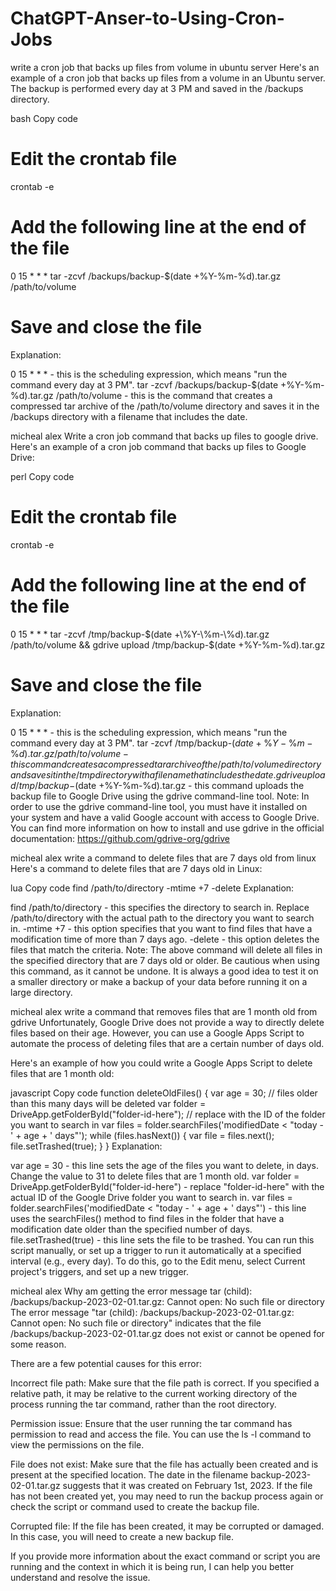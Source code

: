 # ChatGPT-Anser-to-Using-Cron-Jobs
write a cron job that backs up files from volume in ubuntu server
Here's an example of a cron job that backs up files from a volume in an Ubuntu server. The backup is performed every day at 3 PM and saved in the /backups directory.

bash
Copy code
# Edit the crontab file
crontab -e

# Add the following line at the end of the file
0 15 * * * tar -zcvf /backups/backup-$(date +\%Y-\%m-%d).tar.gz /path/to/volume

# Save and close the file
Explanation:

0 15 * * * - this is the scheduling expression, which means "run the command every day at 3 PM".
tar -zcvf /backups/backup-$(date +\%Y-\%m-%d).tar.gz /path/to/volume - this is the command that creates a compressed tar archive of the /path/to/volume directory and saves it in the /backups directory with a filename that includes the date.



micheal alex
Write a cron job command that backs up files to google drive.
Here's an example of a cron job command that backs up files to Google Drive:

perl
Copy code
# Edit the crontab file
crontab -e

# Add the following line at the end of the file
0 15 * * * tar -zcvf /tmp/backup-$(date +\%Y-\%m-\%d).tar.gz /path/to/volume && gdrive upload /tmp/backup-$(date +\%Y-\%m-\%d).tar.gz

# Save and close the file
Explanation:

0 15 * * * - this is the scheduling expression, which means "run the command every day at 3 PM".
tar -zcvf /tmp/backup-$(date +\%Y-\%m-\%d).tar.gz /path/to/volume - this command creates a compressed tar archive of the /path/to/volume directory and saves it in the /tmp directory with a filename that includes the date.
gdrive upload /tmp/backup-$(date +\%Y-\%m-\%d).tar.gz - this command uploads the backup file to Google Drive using the gdrive command-line tool.
Note: In order to use the gdrive command-line tool, you must have it installed on your system and have a valid Google account with access to Google Drive. You can find more information on how to install and use gdrive in the official documentation: https://github.com/gdrive-org/gdrive




micheal alex
write a command to delete files that are 7 days old from linux
Here's a command to delete files that are 7 days old in Linux:

lua
Copy code
find /path/to/directory -mtime +7 -delete
Explanation:

find /path/to/directory - this specifies the directory to search in. Replace /path/to/directory with the actual path to the directory you want to search in.
-mtime +7 - this option specifies that you want to find files that have a modification time of more than 7 days ago.
-delete - this option deletes the files that match the criteria.
Note: The above command will delete all files in the specified directory that are 7 days old or older. Be cautious when using this command, as it cannot be undone. It is always a good idea to test it on a smaller directory or make a backup of your data before running it on a large directory.




micheal alex
write a command that removes files that are 1 month old from gdrive
Unfortunately, Google Drive does not provide a way to directly delete files based on their age. However, you can use a Google Apps Script to automate the process of deleting files that are a certain number of days old.

Here's an example of how you could write a Google Apps Script to delete files that are 1 month old:

javascript
Copy code
function deleteOldFiles() {
  var age = 30; // files older than this many days will be deleted
  var folder = DriveApp.getFolderById("folder-id-here"); // replace with the ID of the folder you want to search in
  var files = folder.searchFiles('modifiedDate < "today - ' + age + ' days"');
  while (files.hasNext()) {
    var file = files.next();
    file.setTrashed(true);
  }
}
Explanation:

var age = 30 - this line sets the age of the files you want to delete, in days. Change the value to 31 to delete files that are 1 month old.
var folder = DriveApp.getFolderById("folder-id-here") - replace "folder-id-here" with the actual ID of the Google Drive folder you want to search in.
var files = folder.searchFiles('modifiedDate < "today - ' + age + ' days"') - this line uses the searchFiles() method to find files in the folder that have a modification date older than the specified number of days.
file.setTrashed(true) - this line sets the file to be trashed.
You can run this script manually, or set up a trigger to run it automatically at a specified interval (e.g., every day). To do this, go to the Edit menu, select Current project's triggers, and set up a new trigger.




micheal alex
Why am getting the error message tar (child): /backups/backup-2023-02-01.tar.gz: Cannot open: No such file or directory
The error message "tar (child): /backups/backup-2023-02-01.tar.gz: Cannot open: No such file or directory" indicates that the file /backups/backup-2023-02-01.tar.gz does not exist or cannot be opened for some reason.

There are a few potential causes for this error:

Incorrect file path: Make sure that the file path is correct. If you specified a relative path, it may be relative to the current working directory of the process running the tar command, rather than the root directory.

Permission issue: Ensure that the user running the tar command has permission to read and access the file. You can use the ls -l command to view the permissions on the file.

File does not exist: Make sure that the file has actually been created and is present at the specified location. The date in the filename backup-2023-02-01.tar.gz suggests that it was created on February 1st, 2023. If the file has not been created yet, you may need to run the backup process again or check the script or command used to create the backup file.

Corrupted file: If the file has been created, it may be corrupted or damaged. In this case, you will need to create a new backup file.

If you provide more information about the exact command or script you are running and the context in which it is being run, I can help you better understand and resolve the issue.
